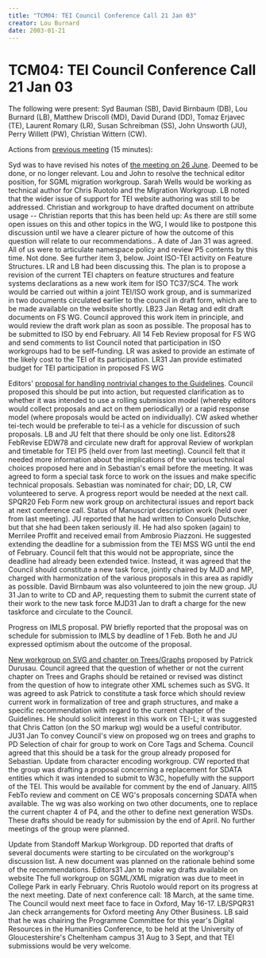 ```yaml
---
title: "TCM04: TEI Council Conference Call 21 Jan 03"
creator: Lou Burnard
date: 2003-01-21
---
```

# TCM04: TEI Council Conference Call 21 Jan 03



The following were present: Syd Bauman (SB), David
 Birnbaum (DB), Lou Burnard (LB), Matthew Driscoll (MD), David 
 Durand (DD), Tomaz Erjavec (TE), Laurent Romary (LR),
 Susan Schreibman (SS), John Unsworth (JU), Perry Willett (PW),
 Christian Wittern (CW).
 


Actions from [previous meeting](/Activities/Council/Meetings/tcm03.xml) (15 minutes):
 
 Syd was to have revised his notes of [the meeting on 26 June](/Activities/Council/Meetings/tcm02.xml). Deemed to be
 done, or no longer relevant.
 Lou and John to resolve the technical editor position, for SGML migration 
 workgroup. Sarah Wells would be working as technical author
 for Chris Ruotolo and the Migration Workgroup. LB noted that
 the wider issue of support for TEI website authoring was still
 to be addressed. 
 Christian and workgroup to have drafted document on attribute usage \-\- 
 Christian reports that this has been held up: As there are still some open 
 issues on this and other topics in the WG, I would like to postpone this 
 discussion until we have a clearer picture of how the outcome of this 
 question will relate to our recommendations.. A date of Jan 31 was
 agreed. 
  All of us were to articulate namespace policy and review P5 contents
 by this time. Not done. See further item 3, below.
 Joint ISO\-TEI activity on Feature Structures. LR and LB
 had been discussing this. The plan is to propose a
 revision of the current TEI chapters on feature structures and
 feature systems declarations as a new work
 item for ISO TC37/SC4\. The work would be carried out within a
 joint TEI/ISO work group, and is summarized in two documents
 circulated earlier to the council in draft form, which are to be made available on
 the
 website shortly. 
 LB23
 Jan Retag and edit draft documents on FS
 WG. Council approved this work item in principle, and
 would review the draft work plan as soon as possible. The
 proposal has to be submitted to ISO by end February.
 All
14 Feb Review
 proposal for FS WG and send comments to list
 Council noted that participation in ISO workgroups had to be
 self\-funding. LR was asked to provide an estimate of the
 likely cost to the TEI of its participation. 
 LR31 Jan provide estimated
 budget for TEI participation in proposed FS WG






Editors' [proposal for
 handling nontrivial changes to the Guidelines](/Drafts/edw78.html). Council
 proposed this should be put into action, but requested
 clarification as to whether it was intended to use a 
 rolling
 submission model (whereby editors would collect
 proposals and act on them periodically) or a rapid response model
 (where proposals would be acted on individually). CW asked
 whether tei\-tech would be preferable to tei\-l as a vehicle for
 discussion of such proposals. LB
 and JU felt that there should be only one list. 
 Editors28 FebRevise
 EDW78 and circulate new draft for approval
 Review of workplan and timetable for TEI P5 (held over from last 
 meeting). Council felt that it needed more information about the
 implications of the various technical choices proposed here and
 in Sebastian's email before the meeting. It was agreed to form a
 special task force to work on the issues and make specific
 technical proposals. Sebastian was nominated for chair; DD, LR,
 CW volunteered to serve. A progress report would be needed at
 the next call. 
 SPQR20
 Feb Form new work group on architectural issues and
 report back at next conference call.
 Status of Manuscript description work (held over
 from last meeting). JU reported that he had written to Consuelo
 Dutschke, but that she had been taken seriously ill. He had also
 spoken (again) to Merrilee Proffit and received email from
 Ambrosio Piazzoni. He suggested extending the deadline for a
 submission from the TEI MSS WG until the end of February. Council
 felt that this would not be appropriate, since the deadline had
 already been extended twice. Instead, it was agreed that the
 Council should constitute a new task force, jointly chaired by
 MJD and MP, charged with harmonization of the various proposals
 in this area as rapidly as possible. David Birnbaum was
 also volunteered to join the new group. 
 JU
31 Jan to write to CD and AP, requesting them to
 submit the current state of their work to the new task
 force
MJD31 Jan to draft a
 charge for the new taskforce and circulate to the Council. 
 
  Progress on IMLS proposal. PW briefly reported that the
 proposal was on schedule for submission to IMLS by deadline of 1
 Feb. Both he and JU expressed optimism about the outcome of the
 proposal. 
 
 [New
 workgroup on SVG and chapter on Trees/Graphs](http://lists.village.virginia.edu/lists_archive/tei-council/0381.html) proposed by 
 Patrick Durusau. Council agreed that the question of whether or not
 the current chapter on Trees and Graphs should be retained or
 revised was distinct from the question of how
 to integrate other XML schemes such as SVG. It was agreed to ask
 Patrick to constitute a task force which should review current
 work in formalization of tree and graph structures, and make a
 specific recommendation with regard to the current chapter of
 the Guidelines. He should solicit interest in this work on
 TEI\-L; it was suggested that Chris Catton (on the SO markup wg)
 would be a useful contributor. 
 JU31 Jan To convey
 Council's view on proposed wg on trees and graphs to PD
Selection of chair for group to work on Core Tags and
 Schema. Council agreed that this should be a task for the group
 already proposed for Sebastian.
  Update from character encoding workgroup. CW reported
 that the group was drafting a proposal concerning a replacement for SDATA
 entities which it was intended to submit to W3C, hopefully with
 the support of the TEI. This would be available for comment by
 the end of January. 
 All15
 FebTo review and comment on CE WG's proposals concerning
 SDATA when available. The wg was also working on two other
 documents, one to replace the current chapter 4 of P4, and the
 other to define 
 next generation WSDs. These
 drafts should be ready for submission by the end of April. No
 further meetings of the group were planned.
 
  Update from Standoff Markup Workgroup. DD reported that
 drafts of several documents were starting to be circulated on the
 workgroup's discussion list. A new document was planned on the
 rationale behind some of the recommendations. 
 Editors31 Jan to
 make wg drafts available on website
 The full workgroup on SGML/XML migration was due to meet
 in College Park in early February. Chris Ruotolo would report on
 its progress at the next meeting.
 Date of next conference call: 18 March, at the same
 time. The Council would next meet face to face in Oxford, May 16\-17\. 
 LB/SPQR31 Jan check
 arrangements for Oxford meeting
Any Other Business. LB said that he was chairing the
 Programme Committee for this year's Digital Resources in the
 Humanities Conference, to be held at the University of
 Gloucestershire's Cheltenham campus 31 Aug to 3 Sept, and that TEI submissions
 would be very welcome.













